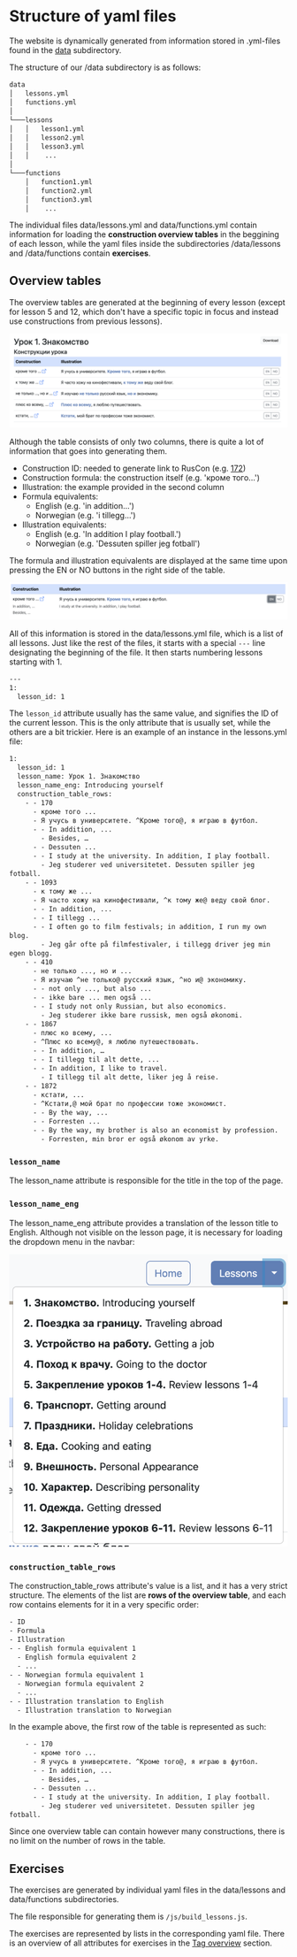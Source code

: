 # Structure of yaml files

The website is dynamically generated from information stored in .yml-files found in the [data](https://github.com/constructicon/construxercise-rus/tree/main/data) subdirectory. 

The structure of our /data subdirectory is as follows:

```
data
│   lessons.yml
│   functions.yml   
│
└───lessons
│   │   lesson1.yml
│   │   lesson2.yml
│   │   lesson3.yml
│   │    ...
│   
└───functions
    │   function1.yml
    │   function2.yml
    │   function3.yml
    │    ...
```

The individual files data/lessons.yml and data/functions.yml contain information for loading the **construction overview tables** in the beggining of each lesson, while the yaml files inside the subdirectories /data/lessons and /data/functions contain **exercises**. 

## Overview tables

The overview tables are generated at the beginning of every lesson (except for lesson 5 and 12, which don't have a specific topic in focus and instead use constructions from previous lessons).

![overview-table](https://raw.githubusercontent.com/constructicon/construxercise-rus/main/docs/images/overview_table.png)

Although the table consists of only two columns, there is quite a lot of information that goes into generating them.

- Construction ID: needed to generate link to RusCon (e.g. [172](https://constructicon.github.io/russian/#172))
- Construction formula: the construction itself (e.g. 'кроме того...')
- Illustration: the example provided in the second column
- Formula equivalents:
  - English (e.g. 'in addition...')
  - Norwegian (e.g. 'i tillegg...')
- Illustration equivalents:
  - English (e.g. 'In addition I play football.')
  - Norwegian (e.g. 'Dessuten spiller jeg fotball')

The formula and illustration equivalents are displayed at the same time upon pressing the EN or NO buttons in the right side of the table.

![equivalents](https://raw.githubusercontent.com/constructicon/construxercise-rus/main/docs/images/equivalents-eg.png)

All of this information is stored in the data/lessons.yml file, which is a list of all lessons. Just like the rest of the files, it starts with a special `---` line designating the beginning of the file. It then starts numbering lessons starting with 1.

```
---
1:
  lesson_id: 1
```
The `lesson_id` attribute usually has the same value, and signifies the ID of the current lesson. This is the only attribute that is usually set, while the others are a bit trickier. Here is an example of an instance in the lessons.yml file:

```
1:
  lesson_id: 1
  lesson_name: Урок 1. Знакомство
  lesson_name_eng: Introducing yourself
  construction_table_rows:
    - - 170
      - кроме того ...
      - Я учусь в университете. ^Кроме того@, я играю в футбол.
      - - In addition, ...
        - Besides, …
      - - Dessuten ...
      - - I study at the university. In addition, I play football.
        - Jeg studerer ved universitetet. Dessuten spiller jeg fotball.
    - - 1093
      - к тому же ...
      - Я часто хожу на кинофестивали, ^к тому же@ веду свой блог.
      - - In addition, ...
      - - I tillegg ... 
      - - I often go to film festivals; in addition, I run my own blog.
        - Jeg går ofte på filmfestivaler, i tillegg driver jeg min egen blogg.
    - - 410
      - не только ..., но и ...
      - Я изучаю ^не только@ русский язык, ^но и@ экономику.
      - - not only ..., but also ...
      - - ikke bare ... men også ...
      - - I study not only Russian, but also economics.
        - Jeg studerer ikke bare russisk, men også økonomi.
    - - 1867
      - плюс ко всему, ...
      - ^Плюс ко всему@, я люблю путешествовать.
      - - In addition, …
      - - I tillegg til alt dette, ...
      - - In addition, I like to travel.
        - I tillegg til alt dette, liker jeg å reise.
    - - 1872
      - кстати, ...
      - ^Кстати,@ мой брат по профессии тоже экономист.
      - - By the way, ...
      - - Forresten ...
      - - By the way, my brother is also an economist by profession.
        - Forresten, min bror er også økonom av yrke.
```
### `lesson_name` 
The lesson_name attribute is responsible for the title in the top of the page.

### `lesson_name_eng` 
The lesson_name_eng attribute provides a translation of the lesson title to English. Although not visible on the lesson page, it is necessary for loading the dropdown menu in the navbar:

![dropdown](https://raw.githubusercontent.com/constructicon/construxercise-rus/main/docs/images/lesson-dropdown.png)

### `construction_table_rows`
The construction_table_rows attribute's value is a list, and it has a very strict structure. The elements of the list are **rows of the overview table**, and each row contains elements for it in a very specific order:

```
- ID
- Formula
- Illustration
- - English formula equivalent 1
  - English formula equivalent 2
  - ...
- - Norwegian formula equivalent 1
  - Norwegian formula equivalent 2
  - ...
- - Illustration translation to English
  - Illustration translation to Norwegian
```

In the example above, the first row of the table is represented as such:

```
    - - 170
      - кроме того ...
      - Я учусь в университете. ^Кроме того@, я играю в футбол.
      - - In addition, ...
        - Besides, …
      - - Dessuten ...
      - - I study at the university. In addition, I play football.
        - Jeg studerer ved universitetet. Dessuten spiller jeg fotball.
```

Since one overview table can contain however many constructions, there is no limit on the number of rows in the table.

## Exercises

The exercises are generated by individual yaml files in the data/lessons and data/functions subdirectories.

The file responsible for generating them is `/js/build_lessons.js`. 

The exercises are represented by lists in the corresponding yaml file. There is an overview of all attributes for exercises in the [Tag overview](https://constructicon.github.io/construxercise-rus/docs/#/data/tag-overview) section.